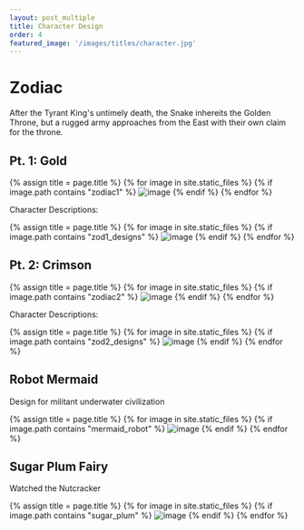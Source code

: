 ```yaml
---
layout: post_multiple
title: Character Design
order: 4
featured_image: '/images/titles/character.jpg'
---
```


# Zodiac
After the Tyrant King's untimely death, the Snake inhereits the Golden Throne, but a rugged army approaches from the East with their own claim for the throne. 

## Pt. 1: Gold

<div class="gallery" data-columns="2">
		{% assign title = page.title %}
		{% for image in site.static_files %}
			{% if image.path contains "zodiac1" %}
				<img src="{{ site.baseurl }}{{ image.path }}" alt="image" />
			{% endif %}
		{% endfor %}
</div>

Character Descriptions:
<div class="gallery" data-columns="3">
		{% assign title = page.title %}
		{% for image in site.static_files %}
			{% if image.path contains "zod1_designs" %}
				<img src="{{ site.baseurl }}{{ image.path }}" alt="image" />
			{% endif %}
		{% endfor %}
</div>


## Pt. 2: Crimson

<div class="gallery" data-columns="2">
		{% assign title = page.title %}
		{% for image in site.static_files %}
			{% if image.path contains "zodiac2" %}
				<img src="{{ site.baseurl }}{{ image.path }}" alt="image" />
			{% endif %}
		{% endfor %}
</div>

Character Descriptions:
<div class="gallery" data-columns="3">
		{% assign title = page.title %}
		{% for image in site.static_files %}
			{% if image.path contains "zod2_designs" %}
				<img src="{{ site.baseurl }}{{ image.path }}" alt="image" />
			{% endif %}
		{% endfor %}
</div>

## Robot Mermaid

Design for militant underwater civilization

<div class="gallery" data-columns="2">
		{% assign title = page.title %}
		{% for image in site.static_files %}
			{% if image.path contains "mermaid_robot" %}
				<img src="{{ site.baseurl }}{{ image.path }}" alt="image" />
			{% endif %}
		{% endfor %}
</div>

## Sugar Plum Fairy

Watched the Nutcracker

<div class="gallery" data-columns="2">
		{% assign title = page.title %}
		{% for image in site.static_files %}
			{% if image.path contains "sugar_plum" %}
				<img src="{{ site.baseurl }}{{ image.path }}" alt="image" />
			{% endif %}
		{% endfor %}
</div>

<!-- 
## Ten Boom 

<div class="gallery" data-columns="2">
		{% assign title = page.title %}
		{% for image in site.static_files %}
			{% if image.path contains "ten_boom" %}
				<img src="{{ site.baseurl }}{{ image.path }}" alt="image" />
			{% endif %}
		{% endfor %}
</div> -->
